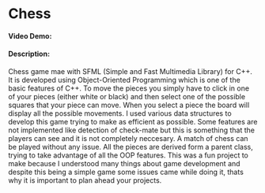 # Chess
#### Video Demo:  <URL HERE>
#### Description:
Chess game mae with SFML (Simple and Fast Multimedia Library) for C++. It is developed 
using Object-Oriented Programming which is one of the basic features of C++. To move the 
pieces you simply have to click in one of your pieces (either white or black) and then 
select one of the possible squares that your piece can move. When you select a piece 
the board will display all the possible movements. I used various data structures to 
develop this game trying to make as efficient as possible. Some features are not 
implemented like detection of check-mate but this is something that the players can see 
and it is not completely neccesary. A match of chess can be played without any issue. 
All the pieces are derived form a parent class, trying to take advantage of all the OOP 
features. This was a fun project to make because I understood many things about game 
development and despite this being a simple game some issues came while doing it, thats 
why it is important to plan ahead your projects.
